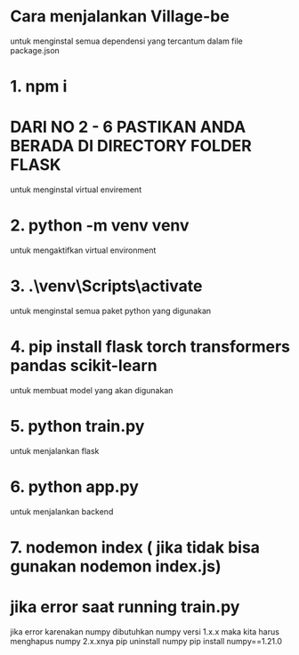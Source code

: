 #  Cara menjalankan Village-be 

  untuk menginstal semua dependensi yang tercantum dalam file package.json
  # 1. npm i

#  DARI NO 2 - 6 PASTIKAN ANDA BERADA DI DIRECTORY FOLDER FLASK
   untuk menginstal virtual envirement
#  2. python -m venv venv

  untuk mengaktifkan virtual environment
#  3. .\venv\Scripts\activate

  untuk menginstal semua paket python yang digunakan
#  4. pip install flask torch transformers pandas scikit-learn

  untuk membuat model yang akan digunakan 
#  5. python train.py

  untuk menjalankan flask
#  6. python app.py

  untuk menjalankan backend
  #  7. nodemon index ( jika tidak bisa gunakan nodemon index.js)

#  jika error saat running train.py
jika error karenakan numpy dibutuhkan numpy versi 1.x.x maka kita harus menghapus numpy 2.x.xnya
  pip uninstall numpy
  pip install numpy==1.21.0

